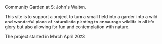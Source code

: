 Community Garden at St John's Walton. 

This site is to support a project to turn a small field into a garden into a wild and wonderful place of naturalistic planting to encourage wildlife in all it's glory but also allowing for fun and contemplation with nature.  

The project started in March April 2023
